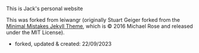 This is Jack's personal website

This was forked from leiwangr (originally Stuart Geiger forked from the [Minimal Mistakes Jekyll Theme](https://mmistakes.github.io/minimal-mistakes/), which is © 2016 Michael Rose and released under the MIT License).

- forked, updated & created: 22/09/2023




